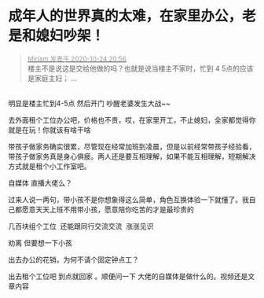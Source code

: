 # 成年人的世界真的太难，在家里办公，老是和媳妇吵架！


<div class="quote"><blockquote><font size="2"><a href="https://www.hostloc.com/forum.php?mod=redirect&amp;goto=findpost&amp;pid=9347576&amp;ptid=758059" target="_blank"><font color="#999999">Miriam 发表于 2020-10-24 20:56</font></a></font><br />
楼主不是说这是交给他做的吗？也就是说当楼主不家时，忙到 4 5点的应该是家庭主妇； ...</blockquote></div><br />
<img src="static/image/smiley/default/lol.gif" smilieid="12" border="0" alt="" />明显是楼主忙到4-5点 然后开门 吵醒老婆发生大战~~

去外面租个工位办公吧，价格也不贵，哎，在家里开工，不止媳妇，全家都觉得你就是在玩！你就该有啥干啥

带孩子做家务确实很累，尽管现在经常加班到凌晨，但是以前经常带孩子经验看，带孩子做家务真是身心俱疲。两人还是要互相理解，如果不能互相理解，短期解决方式就是租个小工作室吧。

自媒体 直播大佬么？

过来人说一两句，带小孩不是你想象得这么简单，角色互换体验一下就懂了。我自己都愿意天天上班不用带小孩，愿意陪你吃苦的才是最珍贵的

几百块组个工位&nbsp;&nbsp;还能跟同行交流交流&nbsp;&nbsp;涨涨见识

劝离 但要想一下小孩

出去办公的花销，为何不请个固定钟点工？

出去租个工位吧 到点就回家 。顺便问一下 大佬的自媒体是做什么的。视频还是文章内容
